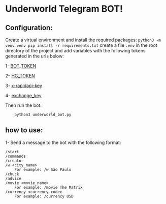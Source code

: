 # Underworld Telegram BOT!

## Configuration:
Create a virtual environment and install the required packages:
    ```
    python3 -m venv venv
    pip install -r requirements.txt
    ```
create a file `.env` in the root directory of the project and add variables with the following tokens generated in the urls below:
    
1- [BOT_TOKEN](https://core.telegram.org/bots#botfather)

2- [HG_TOKEN](https://console.hgbrasil.com/users/sign_up)

3- [x-rapidapi-key](https://rapidapi.com/auth/sign-up?referral=/hub)

4- [exchange_key](https://www.exchangerate-api.com/)

Then run the bot:
```	
    python3 underworld_bot.py
```
## how to use:
1- Send a message to the bot with the following format:
    
```
/start
/commands
/creator
/w <city_name>
    For example: /w São Paulo
/chuck
/advice
/movie <movie_name>
    For example: /movie The Matrix
/currency <currency_code>
    For example: /currency USD
```
